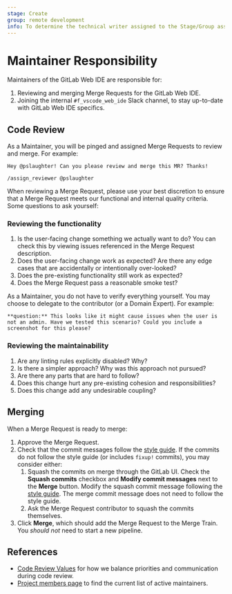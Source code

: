 ```yaml
---
stage: Create
group: remote development
info: To determine the technical writer assigned to the Stage/Group associated with this page, see https://about.gitlab.com/handbook/product/ux/technical-writing/#assignments
---
```


# Maintainer Responsibility

Maintainers of the GitLab Web IDE are responsible for:

1. Reviewing and merging Merge Requests for the GitLab Web IDE.
2. Joining the internal `#f_vscode_web_ide` Slack channel, to stay up-to-date
   with GitLab Web IDE specifics.

## Code Review

As a Maintainer, you will be pinged and assigned Merge Requests to review
and merge. For example:

```
Hey @pslaughter! Can you please review and merge this MR? Thanks!

/assign_reviewer @pslaughter
```

When reviewing a Merge Request, please use your best
discretion to ensure that a Merge Request meets our functional
and internal quality criteria. Some questions to ask yourself:

### Reviewing the functionality

1. Is the user-facing change something we actually want to do? You can
   check this by viewing issues referenced in the Merge Request description.
1. Does the user-facing change work as expected? Are there any edge cases
   that are accidentally or intentionally over-looked?
1. Does the pre-existing functionality still work as expected?
1. Does the Merge Request pass a reasonable smoke test?

As a Maintainer, you do not have to verify everything yourself. You may
choose to delegate to the contributor (or a Domain Expert). For example:

```
**question:** This looks like it might cause issues when the user is not an admin. Have we tested this scenario? Could you include a screenshot for this please?
```

### Reviewing the maintainability

1. Are any linting rules explicitly disabled? Why?
1. Is there a simpler approach? Why was this approach not pursued?
1. Are there any parts that are hard to follow?
1. Does this change hurt any pre-existing cohesion and responsibilities?
1. Does this change add any undesirable coupling?

## Merging

When a Merge Request is ready to merge:

1. Approve the Merge Request.
1. Check that the commit messages follow the [style guide](./style-guide.md#conventional-commits). If the commits do not follow the style guide
   (or includes `fixup!` commits), you may consider either:
   1. Squash the commits on merge through the GitLab UI. Check the **Squash commits** checkbox and **Modify commit messages** next to the **Merge** button. Modify the squash commit message following the [style guide](./style-guide.md#conventional-commits). The merge commit message does not need to follow the style guide.
   1. Ask the Merge Request contributor to squash the commits themselves.
1. Click **Merge**, which should add the Merge Request to the Merge Train.
   You _should not_ need to start a new pipeline.

## References

- [Code Review Values](https://about.gitlab.com/handbook/engineering/workflow/reviewer-values/) for how we balance priorities and
  communication during code review.
- [Project members page](https://gitlab.com/gitlab-org/gitlab-web-ide/-/project_members?with_inherited_permissions=exclude&sort=access_level_desc) to find the current list of active maintainers.
